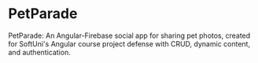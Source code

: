 # PetParade
PetParade: An Angular-Firebase social app for sharing pet photos, created for SoftUni's Angular course project defense with CRUD, dynamic content, and authentication.
